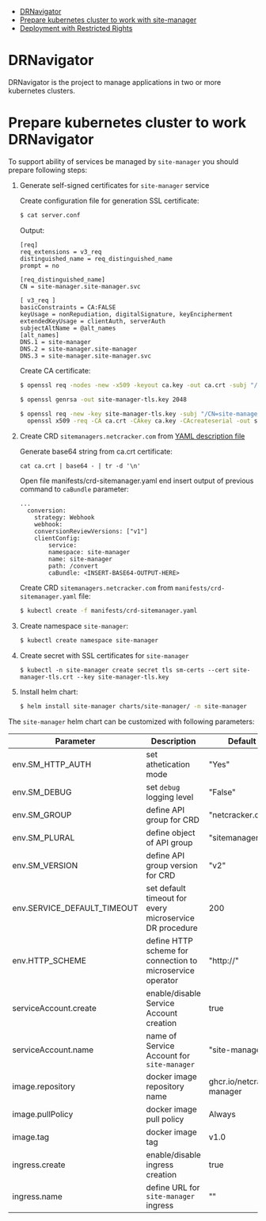 
<!-- MarkdownTOC autolink="true" bracket="round" depth="3" -->
- [DRNavigator](#)
- [Prepare kubernetes cluster to work with site-manager](#prepare-kubernetes-cluster-to-work-with-site-manager)
- [Deployment with Restricted Rights](#deployment-with-restricted-rights)

<!-- /MarkdownTOC -->

# DRNavigator

DRNavigator is the project to manage applications in two or more kubernetes clusters.

# Prepare kubernetes cluster to work DRNavigator

To support ability of services be managed by `site-manager` you should prepare following steps:

1. Generate self-signed certificates for `site-manager` service

    Create configuration file for generation SSL certificate:

    ```bash
    $ cat server.conf 
    ```

    Output:

    ```
    [req]
    req_extensions = v3_req
    distinguished_name = req_distinguished_name
    prompt = no

    [req_distinguished_name]
    CN = site-manager.site-manager.svc

    [ v3_req ]
    basicConstraints = CA:FALSE
    keyUsage = nonRepudiation, digitalSignature, keyEncipherment
    extendedKeyUsage = clientAuth, serverAuth
    subjectAltName = @alt_names
    [alt_names]
    DNS.1 = site-manager
    DNS.2 = site-manager.site-manager
    DNS.3 = site-manager.site-manager.svc
    ```
    
    Create CA certificate:

    ```bash
    $ openssl req -nodes -new -x509 -keyout ca.key -out ca.crt -subj "/CN=SM CR Conversion Webhook"
    ```

    ```bash
    $ openssl genrsa -out site-manager-tls.key 2048
    ```

    ```bash
    $ openssl req -new -key site-manager-tls.key -subj "/CN=site-manager.site-manager.svc" -config server.conf | \
      openssl x509 -req -CA ca.crt -CAkey ca.key -CAcreateserial -out site-manager-tls.crt -extensions v3_req -extfile server.conf
    ```


2. Create CRD `sitemanagers.netcracker.com` from [YAML description file](manifests/crd-sitemanager.yaml)

    Generate base64 string from ca.crt certificate:

    ```
    cat ca.crt | base64 - | tr -d '\n'
    ```
    Open file manifests/crd-sitemanager.yaml end insert output of previous command to `caBundle` parameter:

    ```
    ...
      conversion:
        strategy: Webhook
        webhook:
        conversionReviewVersions: ["v1"]
        clientConfig:
            service:
            namespace: site-manager
            name: site-manager
            path: /convert
            caBundle: <INSERT-BASE64-OUTPUT-HERE>
    ```

    Create CRD `sitemanagers.netcracker.com` from `manifests/crd-sitemanager.yaml` file:

    ```bash
    $ kubectl create -f manifests/crd-sitemanager.yaml
    ```

3. Create namespace `site-manager`:

    ```bash
    $ kubectl create namespace site-manager
    ```

4. Create secret with SSL certificates for `site-manager`

    ```
    $ kubectl -n site-manager create secret tls sm-certs --cert site-manager-tls.crt --key site-manager-tls.key
    ```

5. Install helm chart:

    ```bash
    $ helm install site-manager charts/site-manager/ -n site-manager
    ```

The `site-manager` helm chart can be customized with following parameters:

| Parameter | Description | Default value |
|-----------|-------------|---------------|
| env.SM_HTTP_AUTH | set athetication mode | "Yes" |
| env.SM_DEBUG | set `debug` logging level | "False" |
| env.SM_GROUP | define API group for CRD | "netcracker.com" |
| env.SM_PLURAL | define object of API group  | "sitemanagers" |
| env.SM_VERSION | define API group version for CRD | "v2" |
| env.SERVICE_DEFAULT_TIMEOUT | set default timeout for every microservice DR procedure | 200 |
| env.HTTP_SCHEME | define HTTP scheme for connection to microservice operator | "http://" |
| serviceAccount.create | enable/disable Service Account creation | true |
| serviceAccount.name | name of Service Account for `site-manager` | "site-manager-sa" |
| image.repository | docker image repository name | ghcr.io/netcracker/site-manager |
| image.pullPolicy | docker image pull policy | Always |
| image.tag | docker image tag | v1.0 |
| ingress.create | enable/disable ingress creation | true |
| ingress.name | define URL for `site-manager` ingress | "" |

